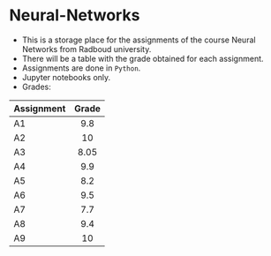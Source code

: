 # Neural-Networks

*  This is a storage place for the assignments of the course Neural Networks from Radboud university.
*  There will be a table with the grade obtained for each assignment.
*  Assignments are done in ```Python```.
*  Jupyter notebooks only.
*  Grades:


|Assignment|Grade|
|-----------|:------:|
| A1 | 9.8|
| A2 | 10 |
| A3 | 8.05|
| A4 | 9.9|
| A5 | 8.2|
| A6 | 9.5|
| A7 | 7.7|
| A8 | 9.4|
| A9 | 10 |
